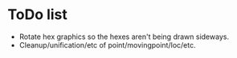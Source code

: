 # ToDo list
* Rotate hex graphics so the hexes aren't being drawn sideways.
* Cleanup/unification/etc of point/movingpoint/loc/etc.

